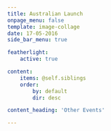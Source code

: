 ```yaml
---
title: Australian Launch
onpage_menu: false
template: image-collage
date: 17-05-2016
side_bar_menu: true

featherlight:
    active: true

content:
    items: @self.siblings
    order:
        by: default
        dir: desc

content_heading: 'Other Events'

---
```

